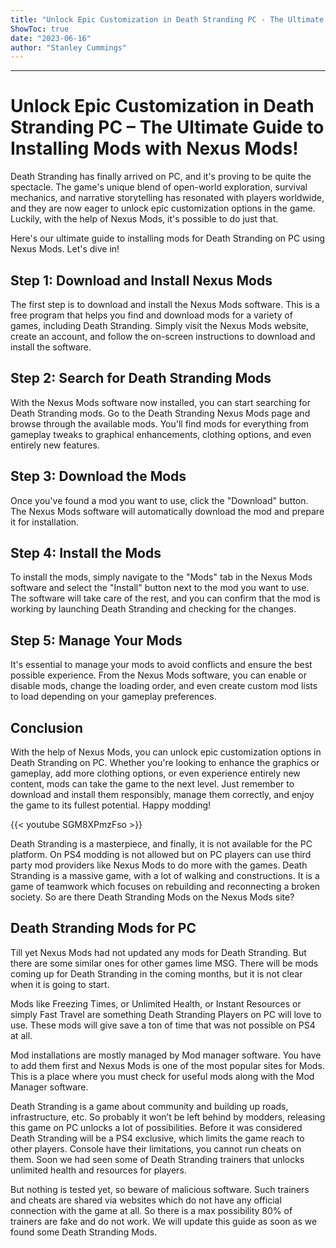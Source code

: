 ```yaml
---
title: "Unlock Epic Customization in Death Stranding PC - The Ultimate Guide to Installing Mods with Nexus Mods!"
ShowToc: true 
date: "2023-06-16"
author: "Stanley Cummings"
---
```

*****
# Unlock Epic Customization in Death Stranding PC – The Ultimate Guide to Installing Mods with Nexus Mods!

Death Stranding has finally arrived on PC, and it's proving to be quite the spectacle. The game's unique blend of open-world exploration, survival mechanics, and narrative storytelling has resonated with players worldwide, and they are now eager to unlock epic customization options in the game. Luckily, with the help of Nexus Mods, it's possible to do just that. 

Here's our ultimate guide to installing mods for Death Stranding on PC using Nexus Mods. Let's dive in!

## Step 1: Download and Install Nexus Mods

The first step is to download and install the Nexus Mods software. This is a free program that helps you find and download mods for a variety of games, including Death Stranding. Simply visit the Nexus Mods website, create an account, and follow the on-screen instructions to download and install the software.

## Step 2: Search for Death Stranding Mods

With the Nexus Mods software now installed, you can start searching for Death Stranding mods. Go to the Death Stranding Nexus Mods page and browse through the available mods. You'll find mods for everything from gameplay tweaks to graphical enhancements, clothing options, and even entirely new features.

## Step 3: Download the Mods

Once you've found a mod you want to use, click the "Download" button. The Nexus Mods software will automatically download the mod and prepare it for installation.

## Step 4: Install the Mods

To install the mods, simply navigate to the "Mods" tab in the Nexus Mods software and select the "Install" button next to the mod you want to use. The software will take care of the rest, and you can confirm that the mod is working by launching Death Stranding and checking for the changes.

## Step 5: Manage Your Mods

It's essential to manage your mods to avoid conflicts and ensure the best possible experience. From the Nexus Mods software, you can enable or disable mods, change the loading order, and even create custom mod lists to load depending on your gameplay preferences.

## Conclusion

With the help of Nexus Mods, you can unlock epic customization options in Death Stranding on PC. Whether you're looking to enhance the graphics or gameplay, add more clothing options, or even experience entirely new content, mods can take the game to the next level. Just remember to download and install them responsibly, manage them correctly, and enjoy the game to its fullest potential. Happy modding!

{{< youtube SGM8XPmzFso >}} 



Death Stranding is a masterpiece, and finally, it is not available for the PC platform. On PS4 modding is not allowed but on PC players can use third party mod providers like Nexus Mods to do more with the games. Death Stranding is a massive game, with a lot of walking and constructions. It is a game of teamwork which focuses on rebuilding and reconnecting a broken society. So are there Death Stranding Mods on the Nexus Mods site?
 
## Death Stranding Mods for PC
 
Till yet Nexus Mods had not updated any mods for Death Stranding. But there are some similar ones for other games lime MSG. There will be mods coming up for Death Stranding in the coming months, but it is not clear when it is going to start.
 
Mods like Freezing Times, or Unlimited Health, or Instant Resources or simply Fast Travel are something Death Stranding Players on PC will love to use. These mods will give save a ton of time that was not possible on PS4 at all.
 
Mod installations are mostly managed by Mod manager software. You have to add them first and Nexus Mods is one of the most popular sites for Mods. This is a place where you must check for useful mods along with the Mod Manager software.
 
Death Stranding is a game about community and building up roads, infrastructure, etc. So probably it won’t be left behind by modders, releasing this game on PC unlocks a lot of possibilities. Before it was considered Death Stranding will be a PS4 exclusive, which limits the game reach to other players. Console have their limitations, you cannot run cheats on them. Soon we had seen some of Death Stranding trainers that unlocks unlimited health and resources for players.
 
But nothing is tested yet, so beware of malicious software. Such trainers and cheats are shared via websites which do not have any official connection with the game at all. So there is a max possibility 80% of trainers are fake and do not work. We will update this guide as soon as we found some Death Stranding Mods.




